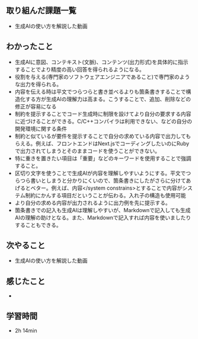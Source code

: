 ## 取り組んだ課題一覧
- 生成AIの使い方を解説した動画
## わかったこと
- 生成AIに意図、コンテキスト(文脈)、コンテンツ(出力形式)を具体的に指示することでより精度の高い回答を得られるようになる。
- 役割を与える(専門家のソフトウェアエンジニアであること)で専門家のような出力を得られる。
- 内容を伝える時は平文でつらつらと書き並べるよりも箇条書きすることで構造化する方が生成AIの理解力は高まる。こうすることで、追加、削除などの修正が容易になる
- 制約を提示することでコード生成時に制限を設けてより自分の要求する内容に近づけることができる。C/C++コンパイラは利用できない、などの自分の開発環境に関する条件
- 制約と似ているが要件を提示することで自分の求めている内容で出力してもらえる。例えば、フロントエンドはNext.jsでコーディングしたいのにRubyで出力されてしまうとそのままコードを使うことができない。
- 特に重きを置きたい項目は「重要」などのキーワードを使用することで強調すること。
- 区切り文字を使うことで生成AIが内容を理解しやすいようにする。平文でつらつら書いとしまうと分かりにくいので、箇条書きにしたがさらに分けてあげるとベター。例えば、<system constraints>内容</system constrains>とすることで内容がシステム制約にかんする項目だということが伝わる。入れ子の構造も使用可能
- より自分の求める内容が出力されるように出力例を先に提示する。
- 箇条書きでの記入も生成AIは理解しやすいが、Markdownで記入しても生成AIの理解の助けとなる。また、Markdownで記入すれば内容を使いましたりすることもできる。
## 次やること
- 生成AIの使い方を解説した動画
## 感じたこと
- 
## 学習時間
- 2h 14min